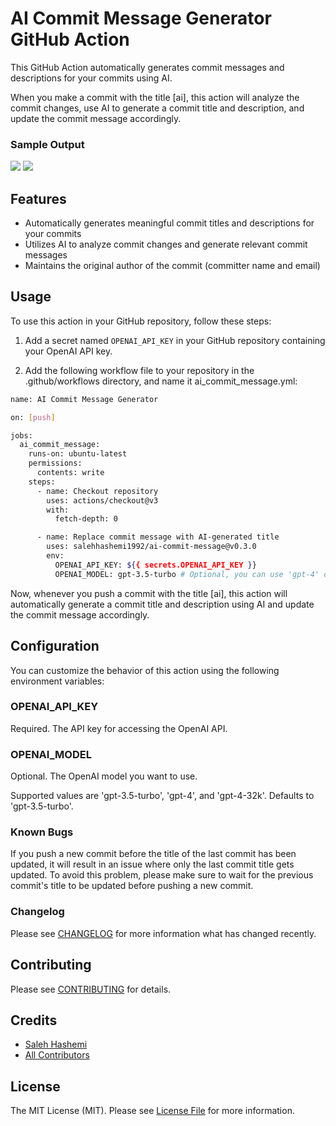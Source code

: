# AI Commit Message Generator GitHub Action

This GitHub Action automatically generates commit messages and descriptions for your commits using AI. 

When you make a commit with the title [ai], this action will analyze the commit changes, use AI to generate a commit title and description, and update the commit message accordingly.

### Sample Output
![](./img/sample1.jpg)
![](./img/sample2.jpg)

## Features
* Automatically generates meaningful commit titles and descriptions for your commits
* Utilizes AI to analyze commit changes and generate relevant commit messages
* Maintains the original author of the commit (committer name and email)

## Usage
To use this action in your GitHub repository, follow these steps:

1. Add a secret named `OPENAI_API_KEY` in your GitHub repository containing your OpenAI API key.

2. Add the following workflow file to your repository in the .github/workflows directory, and name it ai_commit_message.yml:

```bash
name: AI Commit Message Generator

on: [push]

jobs:
  ai_commit_message:
    runs-on: ubuntu-latest
    permissions:
      contents: write
    steps:
      - name: Checkout repository
        uses: actions/checkout@v3
        with:
          fetch-depth: 0

      - name: Replace commit message with AI-generated title
        uses: salehhashemi1992/ai-commit-message@v0.3.0
        env:
          OPENAI_API_KEY: ${{ secrets.OPENAI_API_KEY }}
          OPENAI_MODEL: gpt-3.5-turbo # Optional, you can use 'gpt-4' or 'gpt-4-32k' as well.

```

Now, whenever you push a commit with the title [ai], this action will automatically generate a commit title and description using AI and update the commit message accordingly.

## Configuration
You can customize the behavior of this action using the following environment variables:

### OPENAI_API_KEY
Required. The API key for accessing the OpenAI API.

### OPENAI_MODEL
Optional. The OpenAI model you want to use.

Supported values are 'gpt-3.5-turbo', 'gpt-4', and 'gpt-4-32k'. Defaults to 'gpt-3.5-turbo'.

### Known Bugs
If you push a new commit before the title of the last commit has been updated, it will result in an issue where only the last commit title gets updated. To avoid this problem, please make sure to wait for the previous commit's title to be updated before pushing a new commit.

### Changelog

Please see [CHANGELOG](CHANGELOG.md) for more information what has changed recently.

## Contributing

Please see [CONTRIBUTING](CONTRIBUTING.md) for details.

## Credits

-   [Saleh Hashemi](https://github.com/salehhashemi1992)
-   [All Contributors](../../contributors)

## License

The MIT License (MIT). Please see [License File](LICENSE) for more information.